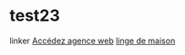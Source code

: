 # test23
linker
<a href="https://webicis.com/">Accédez agence web</a>
<a href="https://webicis.com/">linge de maison</a>
